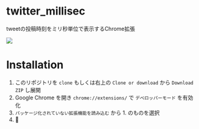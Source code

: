 # twitter_millisec

tweetの投稿時刻をミリ秒単位で表示するChrome拡張

![](http://i.imgur.com/37awUkn.png)

# Installation

1. このリポジトリを `clone` もしくは右上の `Clone or download` から `Download ZIP` し展開
2. Google Chrome を開き `chrome://extensions/` で `デベロッパーモード` を有効化
3. `パッケージ化されていない拡張機能を読み込む` から 1. のものを選択
4. 🎉
